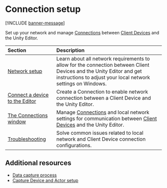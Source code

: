 # Connection setup

[!INCLUDE [banner-message](banner-message.md)]

Set up your network and manage [Connections](data-capture-process.md#connection) between [Client Devices](data-capture-process.md#client-device) and the Unity Editor.

| Section | Description |
| :--- | :--- |
| [Network setup](connection-network.md) | Learn about all network requirements to allow for the connection between Client Devices and the Unity Editor and get instructions to adjust your local network settings on Windows. |
| [Connect a device to the Editor](connection-device.md) | Create a Connection to enable network connection between a Client Device and the Unity Editor. |
| [The Connections window](ref-window-connections.md) | Manage [Connections](data-capture-process.md#connection) and local network settings for communication between [Client Devices](data-capture-process.md#client-device) and the Unity Editor. |
| [Troubleshooting](troubleshooting.md) | Solve common issues related to local network and Client Device connection configurations. |

## Additional resources

* [Data capture process](data-capture-process.md)
* [Capture Device and Actor setup](capture-device-setup.md)
